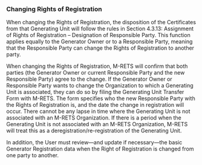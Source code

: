 ### Changing Rights of Registration

When changing the Rights of Registration, the disposition of the Certificates from that Generating Unit will follow the rules in Section 4.3.13: Assignment of Rights of Registration – Designation of Responsible Party. This function applies equally to the Generator Owner or to a Responsible Party, meaning that the Responsible Party can change the Rights of Registration to another party.

When changing the Rights of Registration, M-RETS will confirm that both parties (the Generator Owner or current Responsible Party and the new Responsible Party) agree to the change. If the Generator Owner or Responsible Party wants to change the Organization to which a Generating Unit is associated, they can do so by filing the Generating Unit Transfer Form with M-RETS. The form specifies who the new Responsible Party with the Rights of Registration is, and the date the change in registration will occur. There cannot be any lapse in time where the Generating Unit is not associated with an M-RETS Organization. If there is a period when the Generating Unit is not associated with an M-RETS Organization, M-RETS will treat this as a deregistration/re-registration of the Generating Unit.

In addition, the User must review—and update if necessary—the basic Generator Registration data when the Right of Registration is changed from one party to another.
